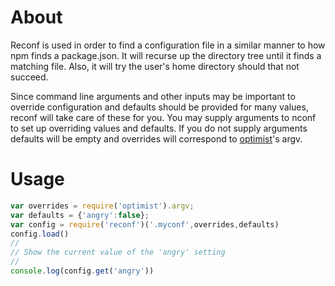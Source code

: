 # About

Reconf is used in order to find a configuration file in a similar manner to how npm finds a package.json.
It will recurse up the directory tree until it finds a matching file. 
Also, it will try the user's home directory should that not succeed.

Since command line arguments and other inputs may be important to override configuration and defaults should be provided for many values, reconf will take care of these for you.
You may supply arguments to nconf to set up overriding values and defaults.
If you do not supply arguments defaults will be empty and overrides will correspond to [optimist](https://github.com/substack/node-optimist)'s argv.

# Usage

```javascript
var overrides = require('optimist').argv;
var defaults = {'angry':false};
var config = require('reconf')('.myconf',overrides,defaults)
config.load()
//
// Show the current value of the 'angry' setting
//
console.log(config.get('angry'))
```
